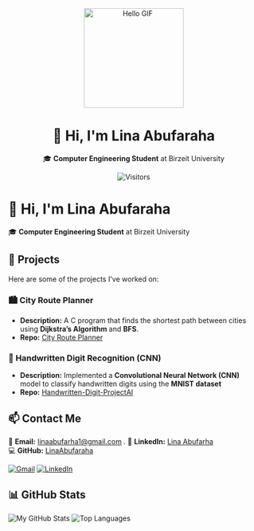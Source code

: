 <div align="center">
  <img src="https://media.giphy.com/media/v1.Y2lkPTc5MGI3NjExcDk5dWU0eW1yY2R4ZGJtY2JtN3FqY2V6Y2Z6eGJlcW5lZ2V6eGJ5eSZlcD12MV9pbnRlcm5hbF9naWZfYnlfaWQmY3Q9cw/3oKIPEqDGUULpEU0aQ/giphy.gif" width="200" alt="Hello GIF">
  <h1>👋 Hi, I'm Lina Abufaraha</h1>
  <p>🎓 <b>Computer Engineering Student</b> at Birzeit University</p>
  
  ![Visitors](https://visitor-badge.glitch.me/badge?page_id=LinaAbufaraha.LinaAbufaraha)
</div>

# 👋 Hi, I'm Lina Abufaraha

🎓 **Computer Engineering Student** at Birzeit University  

## 📌 Projects  
Here are some of the projects I've worked on:  

### 🏙️ City Route Planner  
- **Description:** A C program that finds the shortest path between cities using **Dijkstra’s Algorithm** and **BFS**.  
- **Repo:** [City Route Planner](https://github.com/LinaAbufaraha/City-Route-Planner)  

### 🤖 Handwritten Digit Recognition (CNN)  
- **Description:** Implemented a **Convolutional Neural Network (CNN)** model to classify handwritten digits using the **MNIST dataset**  
- **Repo:** [Handwritten-Digit-ProjectAI](https://github.com/LinaAbufaraha/Handwritten-Digit-Recognition-using-CNN-ProjectAI)

## 📫 Contact Me  
📩 **Email:** linaabufarha1@gmail.com .
🔗 **LinkedIn:** [Lina Abufarha](https://www.linkedin.com/in/lina-abufarha-937734273/)  
💻 **GitHub:** [LinaAbufaraha](https://github.com/LinaAbufaraha)  

[![Gmail](https://img.shields.io/badge/-linaabufarha1@gmail.com-D14836?logo=gmail&logoColor=white)](mailto:linaabufarha1@gmail.com)
  [![LinkedIn](https://img.shields.io/badge/-LinkedIn-0077B5?logo=linkedin&logoColor=white)](https://www.linkedin.com/in/lina-abufarha-937734273/)


## 📊 GitHub Stats
![My GitHub Stats](https://github-readme-stats.vercel.app/api?username=LinaAbufaraha&show_icons=true&theme=radical)
![Top Languages](https://github-readme-stats.vercel.app/api/top-langs/?username=LinaAbufaraha&layout=compact&theme=radical)



